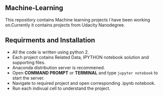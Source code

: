 ## Machine-Learning
This repository contains  Machine learning projects I have been working on.Currently it contains projects from Udacity Nanodegree.

## Requirments and Installation
* All the code is written using python 2.
* Each project cotains Related Data, IPYTHON notebook solution and supporting files.
* Anaconda distribution server is recommened.
* Open **COMMAND PROMPT** or **TERMINAL** and type `jupyter notebook` to start the server.
* Navigate to required project and open corresponding .ipynb notebook. 
* Run each indivual cell to understand the project.



   
   
